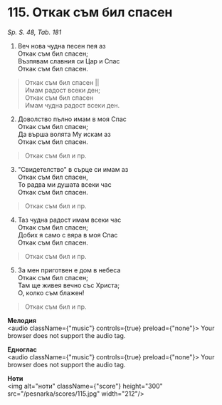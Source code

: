 # 115. Откак съм бил спасен

_Sp. S. 48, Tab. 181_

1. Веч нова чудна песен пея аз  
Откак съм бил спасен;  
Възпявам славния си Цар и Спас  
Откак съм бил спасен.  


> Откак съм бил спасен ||  
> Имам радост всеки ден;  
> Откак съм бил спасен  
> Имам чудна радост всеки ден.  

2. Доволство пълно имам в моя Спас  
Откак съм бил спасен;  
Да върша волята Му искам аз  
Откак съм бил спасен.  

> Откак съм бил и пр.  

3. "Свидетелство" в сърце си имам аз  
Откак съм бил спасен,  
То радва ми душата всеки час  
Откак съм бил спасен.  

> Откак съм бил и пр.  

4. Таз чудна радост имам всеки час  
Откак съм бил спасен;  
Добих я само с вяра в моя Спас  
Откак съм бил спасен.  

> Откак съм бил и пр.  

5. За мен приготвен е дом в небеса  
Откак съм бил спасен;  
Там ще живея вечно със Христа;  
О, колко съм блажен!  

> Откак съм бил и пр.

**Мелодия**  
<audio className={"music"} controls={true} preload={"none"}>
    <source src="/pesnarka/mp3/115.mp3" type="audio/mpeg"/>
    Your browser does not support the audio tag.
</audio>

**Едноглас**  
<audio className={"music"} controls={true} preload={"none"}>
    <source src="/pesnarka/transp/115.mp3" type="audio/mpeg"/>
    Your browser does not support the audio tag.
</audio>

**Ноти**  
<img alt="ноти" className={"score"} height="300" src="/pesnarka/scores/115.jpg" width="212"/>
